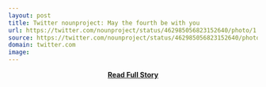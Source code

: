 ```yaml
---
layout: post
title: Twitter nounproject: May the fourth be with you 
url: https://twitter.com/nounproject/status/462985056823152640/photo/1
source: https://twitter.com/nounproject/status/462985056823152640/photo/1
domain: twitter.com
image: 
---
```


<p></p>
<center><p><a href="https://twitter.com/nounproject/status/462985056823152640/photo/1" style='padding:25px; font-sze:18px; font-weight: bold;'>Read Full Story</a></p></center>
